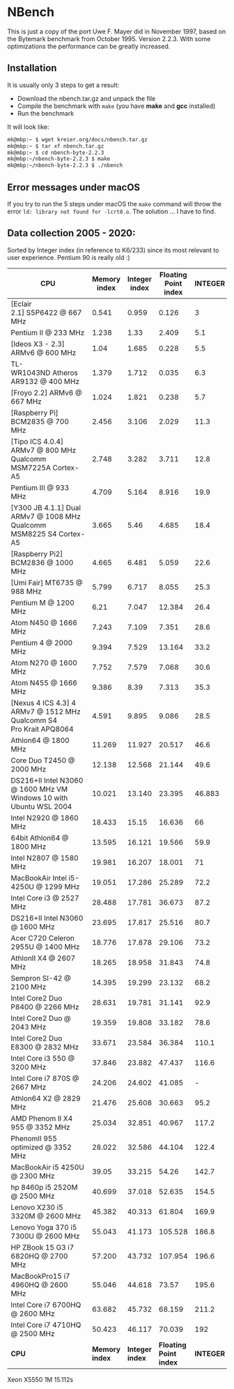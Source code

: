 # NBench

This is just a copy of the port Uwe F. Mayer did in November 1997, based on the Bytemark benchmark from October 1995. Version 2.2.3. With some optimizations the performance can be greatly increased.

## Installation

It is usually only 3 steps to get a result:

- Download the nbench.tar.gz and unpack the file
- Compile the benchmark with `make` (you have __make__ and __gcc__ installed)
- Run the benchmark

It will look like:

``` sh
mk@mbp:~ $ wget kreier.org/docs/nbench.tar.gz
mk@mbp:~ $ tar xf nbench.tar.gz
mk@mbp:~ $ cd nbench-byte-2.2.3
mk@mbp:~/nbench-byte-2.2.3 $ make
mk@mbp:~/nbench-byte-2.2.3 $ ./nbench
``` 


## Error messages under macOS

If you try to run the 5 steps under macOS the `make` command will throw the error `ld: library not found for -lcrt0.o`. The solution ... I have to find.

## Data collection 2005 - 2020:

Sorted by Integer index (in reference to K6/233) since its most relevant to user experience. Pentium 90 is really old :)

|CPU                                                                |Memory index|Integer index|Floating Point index|INTEGER|FLOAT|SuperPI 1M|
|-------------------------------------------------------------------|------------|-------------|--------------------|-------|-----|----------|
|[Eclair 2.1] S5P6422 @ 667 MHz                                     |0.541       |0.959        |0.126               |3      |0.2  |-         |
|Pentium II @ 233 MHz                                               |1.238       |1.33         |2.409               |5.1    |4.3  |8m16.4s   |
|[Ideos X3 - 2.3] ARMv6 @ 600 MHz                                   |1.04        |1.685        |0.228               |5.5    |0.4  |-         |
|TL-WR1043ND Atheros AR9132 @ 400 MHz                               |1.379       |1.712        |0.035               |6.3    |0.06 |-         |
|[Froyo 2.2] ARMv6 @ 667 MHz                                        |1.024       |1.821        |0.238               |5.7    |0.4  |-         |
|[Raspberry Pi] BCM2835 @ 700 MHz                                   |2.456       |3.106        |2.029               |11.3   |3.66 |-         |
|[Tipo ICS 4.0.4] ARMv7 @ 800 MHz Qualcomm MSM7225A Cortex-A5       |2.748       |3.282        |3.711               |12.8   |6.69 |-         |
|Pentium III @ 933 MHz                                              |4.709       |5.164        |8.916               |19.9   |16.1 |4m01.7s   |
|[Y300 JB 4.1.1] Dual ARMv7 @ 1008 MHz Qualcomm MSM8225 S4 Cortex-A5|3.665       |5.46         |4.685               |18.4   |8.45 |-         |
|[Raspberry Pi2] BCM2836 @ 1000 MHz                                 |4.665       |6.481        |5.059               |22.6   |9.1  |-         |
|[Umi Fair] MT6735 @ 988 MHz                                        |5.799       |6.717        |8.055               |25.3   |14.5 |-         |
|Pentium M @ 1200 MHz                                               |6.21        |7.047        |12.384              |26.4   |22   |1m14.4s   |
|Atom N450 @ 1666 MHz                                               |7.243       |7.109        |7.351               |28.6   |12.8 |1m37.6s   |
|Pentium 4 @ 2000 MHz                                               |9.394       |7.529        |13.164              |33.2   |23.7 |1m34.2s   |
|Atom N270 @ 1600 MHz                                               |7.752       |7.579        |7.068               |30.6   |12.8 |1m37.6s   |
|Atom N455 @ 1666 MHz                                               |9.386       |8.39         |7.313               |35.3   |13.2 |1m30.9s   |
|[Nexus 4 ICS 4.3] 4 ARMv7 @ 1512 MHz Qualcomm S4 Pro Krait APQ8064 |4.591       |9.895        |9.086               |28.5   |16.4 |-         |
|Athlon64 @ 1800 MHz                                                |11.269      |11.927       |20.517              |46.6   |37   |0m49.1s   |
|Core Duo T2450 @ 2000 MHz                                          |12.138      |12.568       |21.144              |49.6   |38.1 |0m33.8s   |
|DS216+II Intel N3060 @ 1600 MHz VM Windows 10 with Ubuntu WSL 2004 |10.021      |13.140       |23.395              |46.883 |42.2 |0m50.3s   |
|Intel N2920 @ 1860 MHz                                             |18.433      |15.15        |16.636              |66     |30   |0m42.1s   |
|64bit Athlon64 @ 1800 MHz                                          |13.595      |16.121       |19.566              |59.9   |35.3 |0m49.4s   |
|Intel N2807 @ 1580 MHz                                             |19.981      |16.207       |18.001              |71     |32.5 |0m43.0s   |
|MacBookAir Intel i5-4250U @ 1299 MHz                               |19.051      |17.286       |25.289              |72.2   |45.6 |-         |
|Intel Core i3 @ 2527 MHz                                           |28.488      |17.781       |36.673              |87.2   |66.1 |0m17.4s   |
|DS216+II Intel N3060 @ 1600 MHz                                    |23.695      |17.817       |25.516              |80.7   |46   |-         |
|Acer C720 Celeron 2955U @ 1400 MHz                                 |18.776      |17.878       |29.106              |73.2   |52.5 |-         |
|AthlonII X4 @ 2607 MHz                                             |18.265      |18.958       |31.843              |74.8   |57.4 |0m30.7s   |
|Sempron SI-42 @ 2100 MHz                                           |14.395      |19.299       |23.132              |68.2   |41.7 |1m00.6s   |
|Intel Core2 Duo P8400 @ 2266 MHz                                   |28.631      |19.781       |31.141              |92.9   |56.1 |0m22.1s   |
|Intel Core2 Duo @ 2043 MHz                                         |19.359      |19.808       |33.182              |78.6   |59.8 |0m25.7s   |
|Intel Core2 Duo E8300 @ 2832 MHz                                   |33.671      |23.584       |36.384              |110.1  |65.6 |0m18.5s   |
|Intel Core i3 550 @ 3200 MHz                                       |37.846      |23.882       |47.437              |116.6  |85.5 |-         |
|Intel Core i7 870S @ 2667 MHz                                      |24.206      |24.602       |41.085              |-      |-    |0m14.7s   |
|Athlon64 X2 @ 2829 MHz                                             |21.476      |25.608       |30.663              |95.2   |55.3 |0m34.3s   |
|AMD Phenom II X4 955 @ 3352 MHz                                    |25.034      |32.851       |40.967              |117.2  |73.9 |0m16.3s   |
|PhenomII 955 optimized @ 3352 MHz                                  |28.022      |32.586       |44.104              |122.4  |79.2 |0m16.3s   |
|MacBookAir i5 4250U @ 2300 MHz                                     |39.05       |33.215       |54.26               |142.7  |97.8 |-         |
|hp 8460p i5 2520M @ 2500 MHz                                       |40.699      |37.018       |52.635              |154.5  |94.9 |0m13.1s   |
|Lenovo X230 i5 3320M @ 2600 MHz                                    |45.382      |40.313       |61.804              |169.9  |111.4|0m12.3s   |
|Lenovo Yoga 370 i5 7300U @ 2600 MHz                                |55.043      |41.173       |105.528             |186.8  |190.3|0m11.6s   |
|HP ZBook 15 G3 i7 6820HQ @ 2700 MHz                                |57.200      |43.732       |107.954             |196.6  |194.6|0m10.7s   |
|MacBookPro15 i7 4960HQ @ 2600 MHz                                  |55.046      |44.618       |73.57               |195.6  |132.6|0m10.2s   |
|Intel Core i7 6700HQ @ 2600 MHz                                    |63.682      |45.732       |68.159              |211.2  |122.9|-         |
|Intel Core i7 4710HQ @ 2500 MHz                                    |50.423      |46.117       |70.039              |192    |126.3|-         |
|__CPU__                                    |__Memory index__|__Integer index__|__Floating Point index__|__INTEGER__|__FLOAT__|__SuperPI 1M__|

Xeon X5550 1M 15.112s

